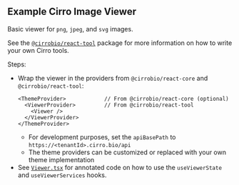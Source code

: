 ## Example Cirro Image Viewer

Basic viewer for `png`, `jpeg`, and `svg` images.

See the [`@cirrobio/react-tool`](../../packages/react-tool) package for more information on how to write your own Cirro tools.

Steps:

- Wrap the viewer in the providers from `@cirrobio/react-core` and `@cirrobio/react-tool`:
  ```tsx
  <ThemeProvider>            // From @cirrobio/react-core (optional)
    <ViewerProvider>         // From @cirrobio/react-tool
      <Viewer />
    </ViewerProvider>
  </ThemeProvider>
  ```
  - For development purposes, set the `apiBasePath` to `https://<tenantId>.cirro.bio/api`
  - The theme providers can be customized or replaced with your own theme implementation
- See [`Viewer.tsx`](src/Viewer.tsx) for annotated code on how to use the `useViewerState` and `useViewerServices` hooks.
